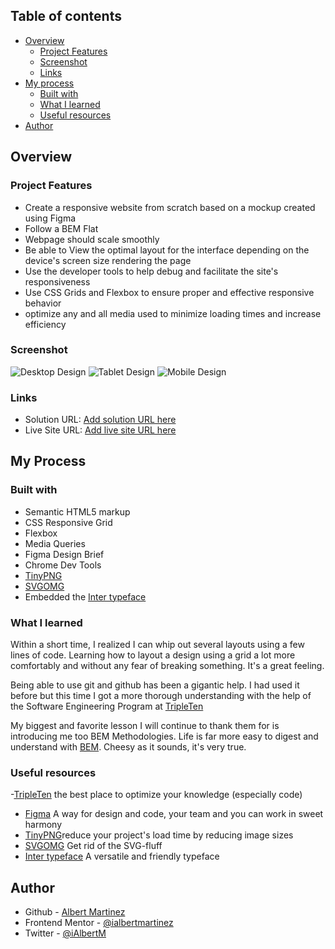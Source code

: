 ## Table of contents

- [Overview](#overview)
  - [Project Features](#project-features)
  - [Screenshot](#screenshot)
  - [Links](#links)
- [My process](#my-process)
  - [Built with](#built-with)
  - [What I learned](#what-i-learned)
  - [Useful resources](#useful-resources)
- [Author](#author)

## Overview

### Project Features

- Create a responsive website from scratch based on a mockup created using Figma
- Follow a BEM Flat
- Webpage should scale smoothly
- Be able to View the optimal layout for the interface depending on the device's screen size rendering the page
- Use the developer tools to help debug and facilitate the site's responsiveness
- Use CSS Grids and Flexbox to ensure proper and effective responsive behavior
- optimize any and all media used to minimize loading times and increase efficiency

### Screenshot

![Desktop Design](./images/desktop-screenshot_1280.png)
![Tablet Design](./images/tablet-screenshot_880.png)
![Mobile Design](./images/mobile-screenshot_320.png)

### Links

- Solution URL: [Add solution URL here](https://your-solution-url.com)
- Live Site URL: [Add live site URL here](https://your-live-site-url.com)

## My Process

### Built with

- Semantic HTML5 markup
- CSS Responsive Grid
- Flexbox
- Media Queries
- Figma Design Brief
- Chrome Dev Tools
- [TinyPNG](https://tinypng.com/)
- [SVGOMG](https://jakearchibald.github.io/svgomg/)
- Embedded the [Inter typeface](https://rsms.me/inter/)

### What I learned

Within a short time, I realized I can whip out several layouts using a few lines of code. Learning how to layout a design using a grid a lot more comfortably and without any fear of breaking something. It's a great feeling.

Being able to use git and github has been a gigantic help. I had used it before but this time I got a more thorough understanding with the help of the Software Engineering Program at [TripleTen](https://tripleten.com)

My biggest and favorite lesson I will continue to thank them for is introducing me too BEM Methodologies. Life is far more easy to digest and understand with [BEM](https://getbem.com/). Cheesy as it sounds, it's very true.

### Useful resources

-[TripleTen](https://tripleten.com) the best place to optimize your knowledge (especially code)

- [Figma](https://www.figma.com/) A way for design and code, your team and you can work in sweet harmony
- [TinyPNG](https://tinypng.com/)reduce your project's load time by reducing image sizes
- [SVGOMG](https://jakearchibald.github.io/svgomg/) Get rid of the SVG-fluff
- [Inter typeface](https://rsms.me/inter/) A versatile and friendly typeface

## Author

- Github - [Albert Martinez](https://github.com/ialbertmartinez)
- Frontend Mentor - [@ialbertmartinez](https://www.frontendmentor.io/profile/ialbertmartinez)
- Twitter - [@iAlbertM](https://www.twitter.com/ialbertm)
